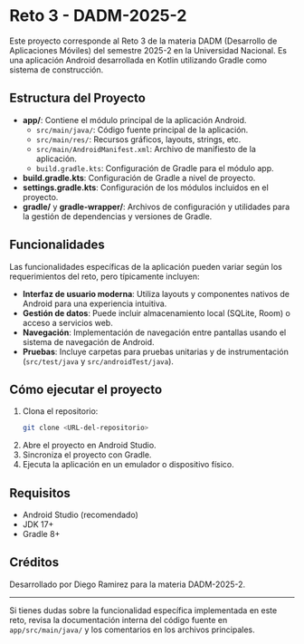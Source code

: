 # Reto 3 - DADM-2025-2

Este proyecto corresponde al Reto 3 de la materia DADM (Desarrollo de Aplicaciones Móviles) del semestre 2025-2 en la Universidad Nacional. Es una aplicación Android desarrollada en Kotlin utilizando Gradle como sistema de construcción.

## Estructura del Proyecto

- **app/**: Contiene el módulo principal de la aplicación Android.
  - `src/main/java/`: Código fuente principal de la aplicación.
  - `src/main/res/`: Recursos gráficos, layouts, strings, etc.
  - `src/main/AndroidManifest.xml`: Archivo de manifiesto de la aplicación.
  - `build.gradle.kts`: Configuración de Gradle para el módulo app.
- **build.gradle.kts**: Configuración de Gradle a nivel de proyecto.
- **settings.gradle.kts**: Configuración de los módulos incluidos en el proyecto.
- **gradle/** y **gradle-wrapper/**: Archivos de configuración y utilidades para la gestión de dependencias y versiones de Gradle.

## Funcionalidades

Las funcionalidades específicas de la aplicación pueden variar según los requerimientos del reto, pero típicamente incluyen:

- **Interfaz de usuario moderna**: Utiliza layouts y componentes nativos de Android para una experiencia intuitiva.
- **Gestión de datos**: Puede incluir almacenamiento local (SQLite, Room) o acceso a servicios web.
- **Navegación**: Implementación de navegación entre pantallas usando el sistema de navegación de Android.
- **Pruebas**: Incluye carpetas para pruebas unitarias y de instrumentación (`src/test/java` y `src/androidTest/java`).

## Cómo ejecutar el proyecto

1. Clona el repositorio:
   ```sh
   git clone <URL-del-repositorio>
   ```
2. Abre el proyecto en Android Studio.
3. Sincroniza el proyecto con Gradle.
4. Ejecuta la aplicación en un emulador o dispositivo físico.

## Requisitos

- Android Studio (recomendado)
- JDK 17+
- Gradle 8+

## Créditos

Desarrollado por Diego Ramirez para la materia DADM-2025-2.

---

Si tienes dudas sobre la funcionalidad específica implementada en este reto, revisa la documentación interna del código fuente en `app/src/main/java/` y los comentarios en los archivos principales.
